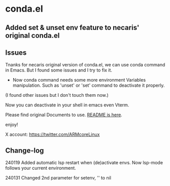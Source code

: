 # conda.el 
## Added set & unset env feature to necaris' original conda.el


## Issues

Tnanks for necaris original version of conda.el, we can use conda command in Emacs.
But I found some issues and I try to fix it.

* Now conda command needs some more environment Variables manipulation.
  Such as 'unset' or 'set' command to deactivate it properly.
  
(I found other issues but I don't touch them now.)

Now you can deactivate in your shell in emacs even Vterm.

Please find original Documents to use.
[README is here](https://github.com/ArmCorelin/conda.el/blob/main/README.md "https://github.com/ArmCorelin/conda.el/blob/main/README.md").

enjoy!

X account: https://twitter.com/ARMcoreLinux

## Change-log

240119 Added automatic lsp restart when (de)activate envs.
       Now lsp-mode follows your current environment.

240131 Changed 2nd parameter for setenv, '' to nil
